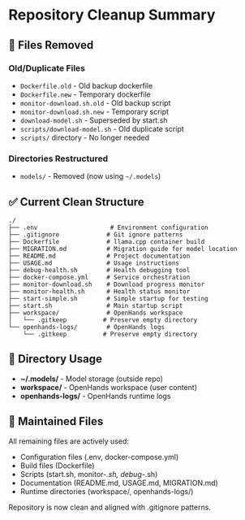 # Repository Cleanup Summary

## 🧹 Files Removed

### Old/Duplicate Files
- `Dockerfile.old` - Old backup dockerfile
- `Dockerfile.new` - Temporary dockerfile
- `monitor-download.sh.old` - Old backup script
- `monitor-download.sh.new` - Temporary script
- `download-model.sh` - Superseded by start.sh
- `scripts/download-model.sh` - Old duplicate script
- `scripts/` directory - No longer needed

### Directories Restructured
- `models/` - Removed (now using `~/.models`)

## ✅ Current Clean Structure

```
./
├── .env                    # Environment configuration
├── .gitignore             # Git ignore patterns
├── Dockerfile             # llama.cpp container build
├── MIGRATION.md           # Migration guide for model location
├── README.md              # Project documentation
├── USAGE.md               # Usage instructions
├── debug-health.sh        # Health debugging tool
├── docker-compose.yml     # Service orchestration
├── monitor-download.sh    # Download progress monitor
├── monitor-health.sh      # Health status monitor
├── start-simple.sh        # Simple startup for testing
├── start.sh               # Main startup script
├── workspace/             # OpenHands workspace
│   └── .gitkeep          # Preserve empty directory
└── openhands-logs/        # OpenHands logs
    └── .gitkeep          # Preserve empty directory
```

## 📁 Directory Usage

- **~/.models/** - Model storage (outside repo)
- **workspace/** - OpenHands workspace (user content)
- **openhands-logs/** - OpenHands runtime logs

## 🔧 Maintained Files

All remaining files are actively used:
- Configuration files (.env, docker-compose.yml)
- Build files (Dockerfile)
- Scripts (start.sh, monitor-*.sh, debug-*.sh)
- Documentation (README.md, USAGE.md, MIGRATION.md)
- Runtime directories (workspace/, openhands-logs/)

Repository is now clean and aligned with .gitignore patterns.

